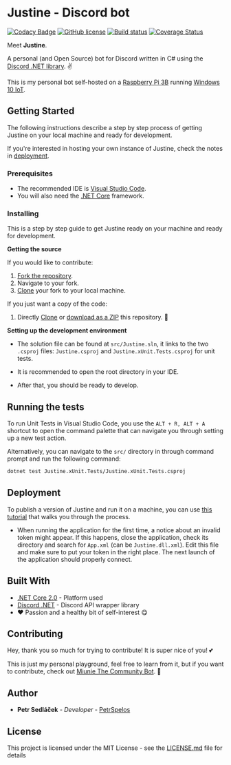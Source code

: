 # Justine - Discord bot

[![Codacy Badge](https://api.codacy.com/project/badge/Grade/d9c0114f2072429eb520ed02dd2fa966)](https://app.codacy.com/app/petrspelos/Justine?utm_source=github.com&utm_medium=referral&utm_content=petrspelos/Justine&utm_campaign=Badge_Grade_Dashboard)
[![GitHub license](https://img.shields.io/badge/license-MIT-blue.svg)](https://github.com/petrspelos/Justine/blob/master/LICENSE)
[![Build status](https://ci.appveyor.com/api/projects/status/5sqa35gu330v6dxc?svg=true)](https://ci.appveyor.com/project/petrspelos/justine)
[![Coverage Status](https://coveralls.io/repos/github/petrspelos/Justine/badge.svg?branch=master)](https://coveralls.io/github/petrspelos/Justine?branch=master)


Meet **Justine**.

A personal (and Open Source) bot for Discord written in C# using the [Discord .NET library](https://github.com/RogueException/Discord.Net). :v:

This is my personal bot self-hosted on a [Raspberry Pi 3B](https://www.raspberrypi.org/products/raspberry-pi-3-model-b/) running [Windows 10 IoT](https://developer.microsoft.com/en-us/windows/iot). 

## Getting Started

The following instructions describe a step by step process of getting Justine on your local machine and ready for development.

If you're interested in hosting your own instance of Justine, check the notes in [deployment](#deployment).

### Prerequisites

* The recommended IDE is [Visual Studio Code](https://code.visualstudio.com/).
* You will also need the [.NET Core](https://www.microsoft.com/net/download) framework.

### Installing

This is a step by step guide to get Justine ready on your machine and ready for development.

**Getting the source**

If you would like to contribute:
1. [Fork the repository](https://help.github.com/articles/fork-a-repo/).
2. Navigate to your fork.
3. [Clone](https://help.github.com/articles/cloning-a-repository/) your fork to your local machine.

If you just want a copy of the code:
1. Directly [Clone](https://help.github.com/articles/cloning-a-repository/) or [download as a ZIP](https://stackoverflow.com/a/6466993) this repository. :raised_hands:

**Setting up the development environment**

* The solution file can be found at `src/Justine.sln`, it links to the two `.csproj` files: `Justine.csproj` and `Justine.xUnit.Tests.csproj` for unit tests.

* It is recommended to open the root directory in your IDE.

* After that, you should be ready to develop.

## Running the tests

To run Unit Tests in Visual Studio Code, you use the `ALT + R, ALT + A` shortcut to open the command palette that can navigate you through setting up a new test action.

Alternatively, you can navigate to the `src/` directory in through command prompt and run the following command: 
``` bash
dotnet test Justine.xUnit.Tests/Justine.xUnit.Tests.csproj
```

## Deployment

To publish a version of Justine and run it on a machine, you can use [this tutorial](https://docs.microsoft.com/en-us/dotnet/core/tools/dotnet-publish?tabs=netcore2x) that walks you through the process.

* When running the application for the first time, a notice about an invalid token might appear. If this happens, close the application, check its directory and search for `App.xml` (can be `Justine.dll.xml`). Edit this file and make sure to put your token in the right place. The next launch of the application should properly connect.

## Built With

* [.NET Core 2.0](https://docs.microsoft.com/en-us/dotnet/core/) - Platform used
* [Discord .NET](https://github.com/RogueException/Discord.Net) - Discord API wrapper library
* :heart: Passion and a healthy bit of self-interest :yum:

## Contributing

Hey, thank you so much for trying to contribute! It is super nice of you! :two_hearts:

This is just my personal playground, feel free to learn from it, but if you want to contribute, check out [Miunie The Community Bot](https://github.com/petrspelos/Community-Discord-BOT). :yellow_heart:

## Author

* **Petr Sedláček** - *Developer* - [PetrSpelos](https://github.com/petrspelos)

## License

This project is licensed under the MIT License - see the [LICENSE.md](LICENSE.md) file for details
